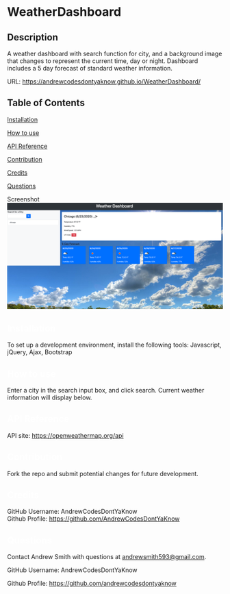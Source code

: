 # WeatherDashboard

## Description
A weather dashboard with search function for city, and a background image that changes to represent the current time, day or night. Dashboard includes a 5 day forecast of standard weather information. 

URL: https://andrewcodesdontyaknow.github.io/WeatherDashboard/
 
  ## Table of Contents

  <a href='#Installation'>Installation</a>

  <a href='#How to use'>How to use</a>
  
   <a href='#API Reference'>API Reference</a>
  
  <a href='#Contribution'>Contribution</a>

  <a href='#Credits'>Credits</a>

  <a href='#Questions'>Questions</a>
  
Screenshot
<img width="720px" src="https://github.com/AndrewCodesDontYaKnow/WeatherDashboard/blob/master/Assets/WeatherDashboard_screenshot.png?raw=true">


  ## <a id='Installation' style='color:white;'>Installation</a>
  To set up a development environment, install the following tools: Javascript, jQuery, Ajax, Bootstrap

  ## <a id='How to use' style='color:white;'>How to use</a>
  Enter a city in the search input box, and click search. Current weather information will display below.
  
  ## <a id='API Reference' style='color:white;'>API Reference</a>
  API site: https://openweathermap.org/api

  ## <a id='Contribution' style='color:white;'>Contribution</a>
  Fork the repo and submit potential changes for future development.
  
  ## <a id='Credits' style='color:white;'>Credits</a>
  GitHub Username: AndrewCodesDontYaKnow <br>Github Profile: <a href='https://github.com/AndrewCodesDontYaKnow'>https://github.com/AndrewCodesDontYaKnow</a>

  ## <a id='Questions' style='color:white;'>Questions</a>
  Contact Andrew Smith with questions at andrewsmith593@gmail.com.

  GitHub Username: AndrewCodesDontYaKnow

  Github Profile: <a href='https://github.com/andrewcodesdontyaknow'>https://github.com/andrewcodesdontyaknow</a>
  

  <!-- Email: andrewsmith593@gmail.com -->




